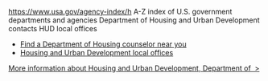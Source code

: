 

https://www.usa.gov/agency-index/h
A-Z index of U.S. government departments and agencies
Department of Housing and Urban Development contacts
HUD local offices

* [Find a Department of Housing counselor near you](https://hudgov-answers.force.com/housingcounseling/s/)  
* [Housing and Urban Development local offices](https://www.hud.gov/program_offices/field_policy_mgt/localoffices)

[More information about Housing and Urban Development, Department of  >](https://www.usa.gov/agencies/u-s-department-of-housing-and-urban-development)
